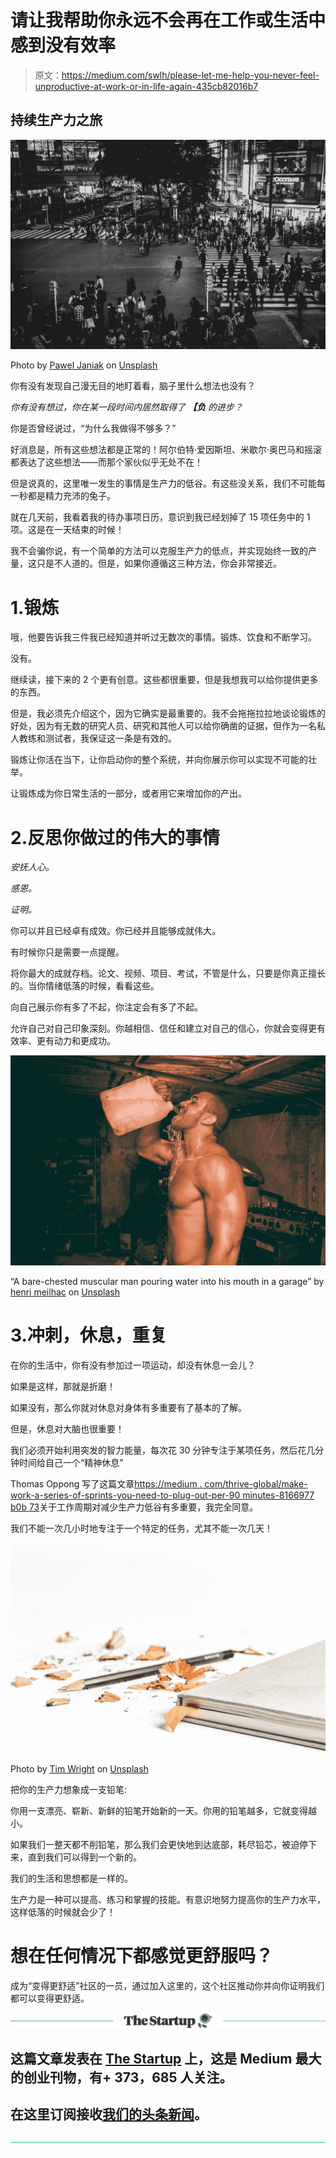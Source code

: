 # 请让我帮助你永远不会再在工作或生活中感到没有效率

> 原文：<https://medium.com/swlh/please-let-me-help-you-never-feel-unproductive-at-work-or-in-life-again-435cb82016b7>

## 持续生产力之旅

![](img/5dff26db5a6cfd51340073ff4522b1fe.png)

Photo by [Pawel Janiak](https://unsplash.com/@pawelj?utm_source=medium&utm_medium=referral) on [Unsplash](https://unsplash.com?utm_source=medium&utm_medium=referral)

你有没有发现自己漫无目的地盯着看，脑子里什么想法也没有？

*你有没有想过，你在某一段时间内居然取得了* ***【负*** *的进步？*

你是否曾经说过，“为什么我做得不够多？”

好消息是，所有这些想法都是正常的！阿尔伯特·爱因斯坦、米歇尔·奥巴马和摇滚都表达了这些想法——而那个家伙似乎无处不在！

但是说真的，这里唯一发生的事情是生产力的低谷。有这些没关系，我们不可能每一秒都是精力充沛的兔子。

就在几天前，我看着我的待办事项日历，意识到我已经划掉了 15 项任务中的 1 项。这是在一天结束的时候！

我不会骗你说，有一个简单的方法可以克服生产力的低点，并实现始终一致的产量，这只是不人道的。但是，如果你遵循这三种方法，你会非常接近。

# 1.锻炼

哦，他要告诉我三件我已经知道并听过无数次的事情。锻炼、饮食和不断学习。

没有。

继续读，接下来的 2 个更有创意。这些都很重要，但是我想我可以给你提供更多的东西。

但是，我必须先介绍这个，因为它确实是最重要的。我不会拖拖拉拉地谈论锻炼的好处，因为有无数的研究人员、研究和其他人可以给你确凿的证据，但作为一名私人教练和测试者，我保证这一条是有效的。

锻炼让你活在当下，让你启动你的整个系统，并向你展示你可以实现不可能的壮举。

让锻炼成为你日常生活的一部分，或者用它来增加你的产出。

# 2.反思你做过的伟大的事情

*安抚人心。*

*感恩。*

*证明。*

你可以并且已经卓有成效。你已经并且能够成就伟大。

有时候你只是需要一点提醒。

将你最大的成就存档。论文、视频、项目、考试，不管是什么，只要是你真正擅长的。当你情绪低落的时候，看看这些。

向自己展示你有多了不起，你注定会有多了不起。

允许自己对自己印象深刻。你越相信、信任和建立对自己的信心，你就会变得更有效率、更有动力和更成功。

![](img/fd85bc9a511103137208ba4b61f83ec4.png)

“A bare-chested muscular man pouring water into his mouth in a garage” by [henri meilhac](https://unsplash.com/@henrimeilhac?utm_source=medium&utm_medium=referral) on [Unsplash](https://unsplash.com?utm_source=medium&utm_medium=referral)

# 3.冲刺，休息，重复

在你的生活中，你有没有参加过一项运动，却没有休息一会儿？

如果是这样，那就是折磨！

如果没有，那么你就对休息对身体有多重要有了基本的了解。

但是，休息对大脑也很重要！

我们必须开始利用突发的智力能量，每次花 30 分钟专注于某项任务，然后花几分钟时间给自己一个“精神休息”

Thomas Oppong 写了这篇文章[https://medium . com/thrive-global/make-work-a-series-of-sprints-you-need-to-plug-out-per-90 minutes-8166977 b0b 73](/thrive-global/make-work-a-series-of-sprints-you-need-to-unplug-every-90-minutes-8166977b0b73)关于工作周期对减少生产力低谷有多重要，我完全同意。

我们不能一次几小时地专注于一个特定的任务，尤其不能一次几天！

![](img/94c1452d2ebaefe4f5e5dfb8fb90c06e.png)

Photo by [Tim Wright](https://unsplash.com/@timdwright?utm_source=medium&utm_medium=referral) on [Unsplash](https://unsplash.com?utm_source=medium&utm_medium=referral)

把你的生产力想象成一支铅笔:

你用一支漂亮、崭新、新鲜的铅笔开始新的一天。你用的铅笔越多，它就变得越小。

如果我们一整天都不削铅笔，那么我们会更快地到达底部，耗尽铅芯，被迫停下来，直到我们可以得到一个新的。

我们的生活和思想都是一样的。

生产力是一种可以提高、练习和掌握的技能。有意识地努力提高你的生产力水平，这样低落的时候就会少了！

# **想在任何情况下都感觉更舒服吗？**

成为“变得更舒适”社区的一员，通过加入这里的，这个社区推动你并向你证明我们都可以变得更舒适。

[![](img/308a8d84fb9b2fab43d66c117fcc4bb4.png)](https://medium.com/swlh)

## 这篇文章发表在 [The Startup](https://medium.com/swlh) 上，这是 Medium 最大的创业刊物，有+ 373，685 人关注。

## 在这里订阅接收[我们的头条新闻](http://growthsupply.com/the-startup-newsletter/)。

[![](img/b0164736ea17a63403e660de5dedf91a.png)](https://medium.com/swlh)